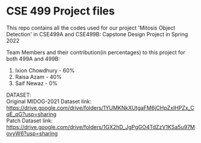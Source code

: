 # CSE 499 Project files
This repo contains all the codes used for our project 'Mitosis Object Detection' in CSE499A and CSE499B: Capstone Design Project in Spring 2022

Team Members and their contribution(in percentages) to this project for both 499A and 499B:
1. Ixion Chowdhury - 60% 
2. Raisa Azam      - 40%
3. Saif Newaz      - 0%

DATASET:                
Original MIDOG-2021 Dataset link: https://drive.google.com/drive/folders/1YUMKNkXUtgaFM6jCHpZxIHPZx_CqE_qG?usp=sharing                     
Patch Dataset link:  https://drive.google.com/drive/folders/1GX2hD_JgPgGO4TdZzV1KSa5u97MovyW6?usp=sharing
